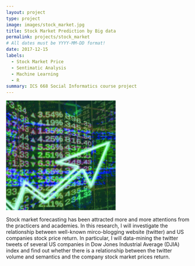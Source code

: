 ```yaml
---
layout: project
type: project
image: images/stock_market.jpg
title: Stock Market Prediction by Big data
permalink: projects/stock_market
# All dates must be YYYY-MM-DD format!
date: 2017-12-15
labels:
  - Stock Market Price
  - Sentimatic Analysis
  - Machine Learning
  - R
summary: ICS 668 Social Informatics course project
---
```


<img class="ui medium right floated rounded image" src="../images/stock_market.jpg">

Stock market forecasting has been attracted more and more attentions from the practicers and academies. In this research, I will investigate the relationship between well-known mirco-blogging website (twitter) and US companies stock price return. In particular, I will data-mining the twitter tweets of several US companies in Dow Jones Industrial Average (DJIA) index and find out whether there is a relationship between the twitter volume and semantics and the company stock market prices return.

